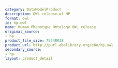 ```yaml
---
category: DataModelProduct
description: OWL release of HP
format: owl
id: hp.owl
name: Human Phenotype Ontology OWL release
original_source:
- hp
product_file_size: 75240038
product_url: http://purl.obolibrary.org/obo/hp.owl
secondary_source:
- hp
layout: product_detail
---
```

